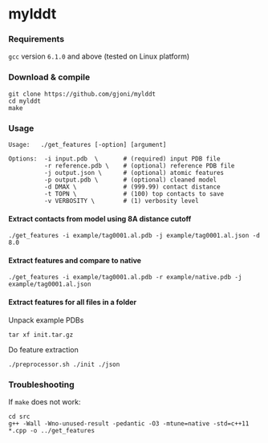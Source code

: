 # mylddt

### Requirements

`gcc` version `6.1.0` and above (tested on Linux platform)

### Download & compile
```
git clone https://github.com/gjoni/mylddt
cd mylddt
make
```

### Usage

```
Usage:   ./get_features [-option] [argument]

Options:  -i input.pdb  \       # (required) input PDB file
          -r reference.pdb \    # (optional) reference PDB file
          -j output.json \      # (optional) atomic features
          -p output.pdb \       # (optional) cleaned model
          -d DMAX \             # (999.99) contact distance
          -t TOPN \             # (100) top contacts to save
          -v VERBOSITY \        # (1) verbosity level

```

#### Extract contacts from model using 8A distance cutoff
```
./get_features -i example/tag0001.al.pdb -j example/tag0001.al.json -d 8.0
```

#### Extract features and compare to native
```
./get_features -i example/tag0001.al.pdb -r example/native.pdb -j example/tag0001.al.json
```

#### Extract features for all files in a folder
Unpack example PDBs
```
tar xf init.tar.gz
```

Do feature extraction
```
./preprocessor.sh ./init ./json
```

### Troubleshooting

If ```make``` does not work:
```
cd src
g++ -Wall -Wno-unused-result -pedantic -O3 -mtune=native -std=c++11 *.cpp -o ../get_features
```

